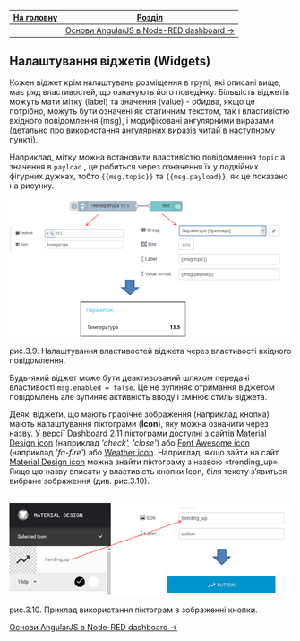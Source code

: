 | [На головну](../) | [Розділ](README.md)                                      |
| ----------------- | -------------------------------------------------------- |
|                   | [Основи AngularJS в Node-RED dashboard ->](AngularJS.md) |

## Налаштування віджетів (Widgets)

Кожен віджет крім налаштувань розміщення в групі, які описані вище, має ряд властивостей, що означують його поведінку. Більшість віджетів можуть мати мітку (label) та значення (value) - обидва, якщо це потрібно, можуть бути означені як статичним текстом, так і властивістю вхідного повідомлення (msg), і модифіковані ангулярними виразами (детально про використання ангулярних виразів читай в наступному пункті).  

Наприклад, мітку можна встановити властивістю повідомлення `topic` а значення в `payload` , це робиться через означення їх у подвійних фігурних дужках, тобто `{{msg.topic}}` та `{{msg.payload}}`, як це показано на рисунку.

![img](media/3_9.png)

рис.3.9. Налаштування властивостей віджета через властивості вхідного повідомлення.

Будь-який віджет може бути деактивований шляхом передачі властивості `msg.enabled = false`. Це не зупиняє отримання віджетом повідомлень але зупиняє активність вводу і змінює стиль віджета.

Деякі віджети, що мають графічне зображення (наприклад кнопка) мають налаштування піктограми (**Icon**), яку можна означити через назву. У версії Dashboard 2.11 піктограми доступні з сайтів [Material Design icon](https://design.google.com/icons/) (наприклад *'check', 'close'*)  або [Font Awesome icon](https://fontawesome.com/v4.7.0/icons/)  (наприклад *'fa-fire'*) або [Weather icon](https://github.com/Paul-Reed/weather-icons-lite/blob/master/css/weather-icons-lite.css). Наприклад, якщо зайти на сайт [Material Design icon](https://design.google.com/icons/) можна знайти піктограму з назвою «trending_up». Якщо цю назву вписати у властивість кнопки Icon, біля тексту з’явиться вибране зображення (див. рис.3.10). 

​      ![img](media/3_10.png)

 рис.3.10. Приклад використання піктограм в зображенні кнопки. 

[Основи AngularJS в Node-RED dashboard ->](AngularJS.md)